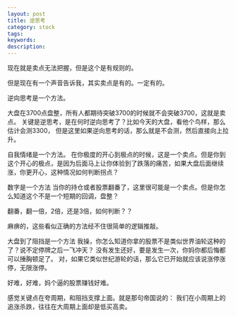 ```yaml
---
layout: post
title: 逆思考
category: stock
tags: 
keywords: 
description: 
---
```





现在就是卖点无法把握，但是这个是有规则的。

但是现在有一个声音告诉我，其实卖点是有的。一定有的。

逆向思考是一个方法。

大盘在3700点盘整，所有人都期待突破3700的时候就不会突破3700，这就是卖点。
关键是逆思考，是在何时逆向思考了？比如今天的大盘，看他个鸟样，那么估计会测3300，
但是这里如果逆向思考的话，那么就是不会测，然后直接向上拉升。

自我情绪是一个方法。
在你极度的开心到极点的时候，这是一个卖点。但是你到这个开心的极点，是因为后面马上让你体验到了跌落的痛苦，如果大盘后面继续涨，你更开心，这种情况如何判断拐点？

数字是一个方法
当你的持仓或者股票翻番了，这里很可能是一个卖点。但是你怎么知道这个不是一个短期的回调，盘整？

翻番，翻一倍，2倍，还是3倍，如何判断？？

麻痹的，这些看似正确的方法经不住很简单的逻辑推敲。

大盘到了阻挡是一个方法
我操，你怎么知道你拿的股票不是类似世界油轮这种的了？说不定停牌之后一飞冲天？
没有发生还好，要是发生一次，你妈你都后悔都可以捶胸顿足了。
对，如果它类似世纪游轮的话，那么它已开始就应该说涨停涨停，无限涨停。

好难，好难，妈个逼的股票赚钱好难。

感觉关键点在夸周期，和阻挡支撑上面。就是那句帝国说的：
我们在小周期上的追涨杀跌，往往在大周期上面却是低买高卖。



